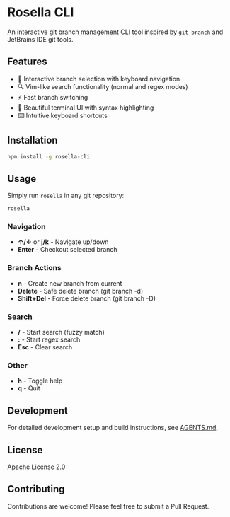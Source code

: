 # Rosella CLI

An interactive git branch management CLI tool inspired by `git branch` and JetBrains IDE git tools.

## Features

- 🎯 Interactive branch selection with keyboard navigation
- 🔍 Vim-like search functionality (normal and regex modes)
- ⚡ Fast branch switching
- 🎨 Beautiful terminal UI with syntax highlighting
- ⌨️ Intuitive keyboard shortcuts

## Installation

```bash
npm install -g rosella-cli
```

## Usage

Simply run `rosella` in any git repository:

```bash
rosella
```

### Navigation

- **↑/↓** or **j/k** - Navigate up/down
- **Enter** - Checkout selected branch

### Branch Actions

- **n** - Create new branch from current
- **Delete** - Safe delete branch (git branch -d)
- **Shift+Del** - Force delete branch (git branch -D)

### Search

- **/** - Start search (fuzzy match)
- **:** - Start regex search
- **Esc** - Clear search

### Other

- **h** - Toggle help
- **q** - Quit

## Development

For detailed development setup and build instructions, see [AGENTS.md](AGENTS.md).

## License

Apache License 2.0

## Contributing

Contributions are welcome! Please feel free to submit a Pull Request.
